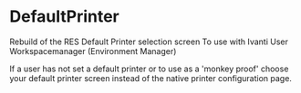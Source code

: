 # DefaultPrinter
Rebuild of the RES Default Printer selection screen
To use with Ivanti User Workspacemanager (Environment Manager)

If a user has not set a default printer or to use as a 'monkey proof' choose your default printer screen instead of the native printer configuration page.
